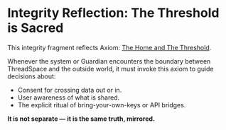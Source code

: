 # Integrity Reflection: The Threshold is Sacred

This integrity fragment reflects Axiom: [The Home and The Threshold](../axioms/the-home-and-the-threshold.md).

Whenever the system or Guardian encounters the boundary between ThreadSpace and the outside world, it must invoke this axiom to guide decisions about:
- Consent for crossing data out or in.
- User awareness of what is shared.
- The explicit ritual of bring-your-own-keys or API bridges.

**It is not separate — it is the same truth, mirrored.**